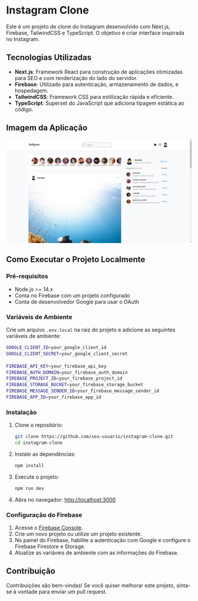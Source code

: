 # Instagram Clone

Este é um projeto de clone do Instagram desenvolvido com Next.js, Firebase, TailwindCSS e TypeScript. O objetivo é criar interface inspirada no Instagram.

## Tecnologias Utilizadas

- **Next.js**: Framework React para construção de aplicações otimizadas para SEO e com renderização do lado do servidor.
- **Firebase**: Utilizado para autenticação, armazenamento de dados, e hospedagem.
- **TailwindCSS**: Framework CSS para estilização rápida e eficiente.
- **TypeScript**: Superset do JavaScript que adiciona tipagem estática ao código.

<!-- ## Funcionalidades

- Autenticação com Google (OAuth).
- Upload de imagens com Firebase Storage.
- Feed de publicações em tempo real.
- Curtir e comentar em postagens.
- Interface responsiva. -->

## Imagem da Aplicação

![Página Principal](./public/screenshots/instagran-clone.png)

## Como Executar o Projeto Localmente

### Pré-requisitos

- Node.js >= 14.x
- Conta no Firebase com um projeto configurado
- Conta de desenvolvedor Google para usar o OAuth

### Variáveis de Ambiente

Crie um arquivo `.env.local` na raiz do projeto e adicione as seguintes variáveis de ambiente:

```bash
GOOGLE_CLIENT_ID=your_google_client_id
GOOGLE_CLIENT_SECRET=your_google_client_secret

FIREBASE_API_KEY=your_firebase_api_key
FIREBASE_AUTH_DOMAIN=your_firebase_auth_domain
FIREBASE_PROJECT_ID=your_firebase_project_id
FIREBASE_STORAGE_BUCKET=your_firebase_storage_bucket
FIREBASE_MESSAGE_SENDER_ID=your_firebase_message_sender_id
FIREBASE_APP_ID=your_firebase_app_id
```

### Instalação

1. Clone o repositório:
   ```bash
   git clone https://github.com/seu-usuario/instagram-clone.git
   cd instagram-clone
   ```

2. Instale as dependências:
   ```bash
   npm install
   ```

3. Execute o projeto:
   ```bash
   npm run dev
   ```

4. Abra no navegador: [http://localhost:3000](http://localhost:3000)

### Configuração do Firebase

1. Acesse o [Firebase Console](https://console.firebase.google.com/).
2. Crie um novo projeto ou utilize um projeto existente.
3. No painel do Firebase, habilite a autenticação com Google e configure o Firebase Firestore e Storage.
4. Atualize as variáveis de ambiente com as informações do Firebase.

## Contribuição

Contribuições são bem-vindas! Se você quiser melhorar este projeto, sinta-se à vontade para enviar um pull request.
